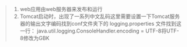 > 1. web应用由web服务器来发布和运行
> 2. Tomcat启动时，出现了一系列中文乱码这里需要设置一下Tomcat服务器的输出文字编码找到conf文件夹下的 logging.properties 文件找到这一行： java.util.logging.ConsoleHandler.encoding = UTF-8将UTF-8修改为GBK
> 
